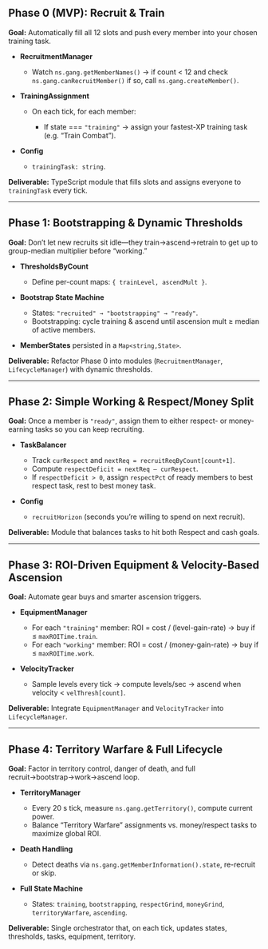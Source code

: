 ## **Phase 0 (MVP): Recruit & Train**

**Goal:** Automatically fill all 12 slots and push every member into your chosen training task.

* **RecruitmentManager**

  * Watch `ns.gang.getMemberNames()` → if count < 12 and check
    `ns.gang.canRecruitMember()` if so, call `ns.gang.createMember()`.

* **TrainingAssignment**

  * On each tick, for each member:

    * If state === `"training"` → assign your fastest-XP training task (e.g. “Train Combat”).

* **Config**

  * `trainingTask: string`.

**Deliverable:** TypeScript module that fills slots and assigns everyone to `trainingTask` every tick.

---

## **Phase 1: Bootstrapping & Dynamic Thresholds**

**Goal:** Don’t let new recruits sit idle—they train→ascend→retrain to get up to group-median multiplier before “working.”

* **ThresholdsByCount**

  * Define per-count maps: `{ trainLevel, ascendMult }`.
* **Bootstrap State Machine**

  * States: `"recruited" → "bootstrapping" → "ready"`.
  * Bootstrapping: cycle training & ascend until ascension mult ≥ median of active members.
* **MemberStates** persisted in a `Map<string,State>`.

**Deliverable:** Refactor Phase 0 into modules (`RecruitmentManager`, `LifecycleManager`) with dynamic thresholds.

---

## **Phase 2: Simple Working & Respect/Money Split**

**Goal:** Once a member is `"ready"`, assign them to either respect- or money-earning tasks so you can keep recruiting.

* **TaskBalancer**

  * Track `curRespect` and `nextReq = recruitReqByCount[count+1]`.
  * Compute `respectDeficit = nextReq – curRespect`.
  * If `respectDeficit > 0`, assign `respectPct` of ready members to best respect task, rest to best money task.
* **Config**

  * `recruitHorizon` (seconds you’re willing to spend on next recruit).

**Deliverable:** Module that balances tasks to hit both Respect and cash goals.

---

## **Phase 3: ROI-Driven Equipment & Velocity-Based Ascension**

**Goal:** Automate gear buys and smarter ascension triggers.

* **EquipmentManager**

  * For each `"training"` member: ROI = cost / (level-gain-rate) → buy if ≤ `maxROITime.train`.
  * For each `"working"` member: ROI = cost / (money-gain-rate) → buy if ≤ `maxROITime.work`.
* **VelocityTracker**

  * Sample levels every tick → compute levels/sec → ascend when velocity < `velThresh[count]`.

**Deliverable:** Integrate `EquipmentManager` and `VelocityTracker` into `LifecycleManager`.

---

## **Phase 4: Territory Warfare & Full Lifecycle**

**Goal:** Factor in territory control, danger of death, and full recruit→bootstrap→work→ascend loop.

* **TerritoryManager**

  * Every 20 s tick, measure `ns.gang.getTerritory()`, compute current power.
  * Balance “Territory Warfare” assignments vs. money/respect tasks to maximize global ROI.
* **Death Handling**

  * Detect deaths via `ns.gang.getMemberInformation().state`, re-recruit or skip.
* **Full State Machine**

  * States: `training`, `bootstrapping`, `respectGrind`, `moneyGrind`, `territoryWarfare`, `ascending`.

**Deliverable:** Single orchestrator that, on each tick, updates states, thresholds, tasks, equipment, territory.
